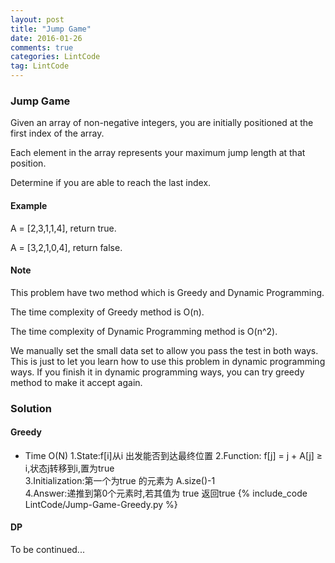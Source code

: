 ```yaml
---
layout: post
title: "Jump Game"
date: 2016-01-26
comments: true
categories: LintCode
tag: LintCode
---
```



### Jump Game
Given an array of non-negative integers, you are initially positioned at the first index of the array.

Each element in the array represents your maximum jump length at that position.

Determine if you are able to reach the last index.

#### Example
A = [2,3,1,1,4], return true.

A = [3,2,1,0,4], return false.

#### Note
This problem have two method which is Greedy and Dynamic Programming.

The time complexity of Greedy method is O(n).

The time complexity of Dynamic Programming method is O(n^2).

We manually set the small data set to allow you pass the test in both ways. This is just to let you learn how to use this problem in dynamic programming ways. If you finish it in dynamic programming ways, you can try greedy method to make it accept again.
<!--more-->
### Solution
#### Greedy
* Time O(N)
    1.State:f[i]从i	出发能否到达最终位置
    2.Function:	f[j] = j + A[j] ≥ i,状态j转移到i,置为true	
    3.Initialization:第一个为true 的元素为	A.size()-1	
    4.Answer:递推到第0个元素时,若其值为	true 返回true	
{% include_code LintCode/Jump-Game-Greedy.py %}

#### DP
To be continued...
